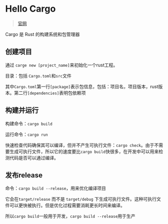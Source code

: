 # Hello Cargo

> [官网](https://kaisery.github.io/trpl-zh-cn/ch01-03-hello-cargo.html)

Cargo 是 Rust 的构建系统和包管理器

## 创建项目

通过 `carge new [project_name]`来初始化一个rust工程。

目录：包括 `Cargo.toml`和`src`文件

其中`Cargo.toml`第一行`[package]`表示包信息，包括：项目名，项目版本，rust版本。第二行`[dependencies]`表明包依赖项

## 构建并运行

构建命令：`cargo build`

运行命令：`cargo run`

快速检查代码确保其可以编译，但并不产生可执行文件：`cargo check`。由于不需要生成可执行文件，所以它的速度要比`cargo build`快很多，在开发中可以用来检测代码是否可以通过编译。

## 发布release

命令：`cargo build --release`，用来优化编译项目

它会在`target/release` 而不是 `target/debug` 下生成可执行文件。这种可执行文件可以更快被执行。但是优化过程需要消耗更长时间来编译。

所以`cargo build`一般用于开发，`cargo build --release`用于生产
